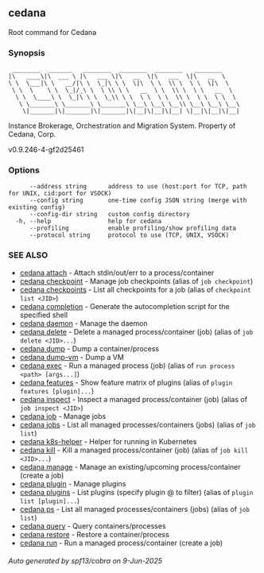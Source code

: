 ## cedana

Root command for Cedana

### Synopsis

```
 ________  _______   ________  ________  ________   ________
|\   ____\|\  ___ \ |\   ___ \|\   __  \|\   ___  \|\   __  \
\ \  \___|\ \   __/|\ \  \_|\ \ \  \|\  \ \  \\ \  \ \  \|\  \
 \ \  \    \ \  \_|/_\ \  \ \\ \ \   __  \ \  \\ \  \ \   __  \
  \ \  \____\ \  \_|\ \ \  \_\\ \ \  \ \  \ \  \\ \  \ \  \ \  \
   \ \_______\ \_______\ \_______\ \__\ \__\ \__\\ \__\ \__\ \__\
    \|_______|\|_______|\|_______|\|__|\|__|\|__| \|__|\|__|\|__|

```
    
 Instance Brokerage, Orchestration and Migration System.
 Property of Cedana, Corp.

 v0.9.246-4-gf2d25461

### Options

```
      --address string      address to use (host:port for TCP, path for UNIX, cid:port for VSOCK)
      --config string       one-time config JSON string (merge with existing config)
      --config-dir string   custom config directory
  -h, --help                help for cedana
      --profiling           enable profiling/show profiling data
      --protocol string     protocol to use (TCP, UNIX, VSOCK)
```

### SEE ALSO

* [cedana attach](cedana_attach.md)	 - Attach stdin/out/err to a process/container
* [cedana checkpoint](cedana_checkpoint.md)	 - Manage job checkpoints (alias of `job checkpoint`)
* [cedana checkpoints](cedana_checkpoints.md)	 - List all checkpoints for a job (alias of `checkpoint list <JID>`)
* [cedana completion](cedana_completion.md)	 - Generate the autocompletion script for the specified shell
* [cedana daemon](cedana_daemon.md)	 - Manage the daemon
* [cedana delete](cedana_delete.md)	 - Delete a managed process/container (job) (alias of `job delete <JID>...`)
* [cedana dump](cedana_dump.md)	 - Dump a container/process
* [cedana dump-vm](cedana_dump-vm.md)	 - Dump a VM
* [cedana exec](cedana_exec.md)	 - Run a managed process (job) (alias of `run process <path> [args...]`)
* [cedana features](cedana_features.md)	 - Show feature matrix of plugins (alias of `plugin features [plugin]...`)
* [cedana inspect](cedana_inspect.md)	 - Inspect a managed process/container (job) (alias of `job inspect <JID>`)
* [cedana job](cedana_job.md)	 - Manage jobs
* [cedana jobs](cedana_jobs.md)	 - List all managed processes/containers (jobs) (alias of `job list`)
* [cedana k8s-helper](cedana_k8s-helper.md)	 - Helper for running in Kubernetes
* [cedana kill](cedana_kill.md)	 - Kill a managed process/container (job) (alias of `job kill <JID>...`)
* [cedana manage](cedana_manage.md)	 - Manage an existing/upcoming process/container (create a job)
* [cedana plugin](cedana_plugin.md)	 - Manage plugins
* [cedana plugins](cedana_plugins.md)	 - List plugins (specify plugin <name>@<version> to filter) (alias of `plugin list [plugin]...`)
* [cedana ps](cedana_ps.md)	 - List all managed processes/containers (jobs) (alias of `job list`)
* [cedana query](cedana_query.md)	 - Query containers/processes
* [cedana restore](cedana_restore.md)	 - Restore a container/process
* [cedana run](cedana_run.md)	 - Run a managed process/container (create a job)

###### Auto generated by spf13/cobra on 9-Jun-2025
